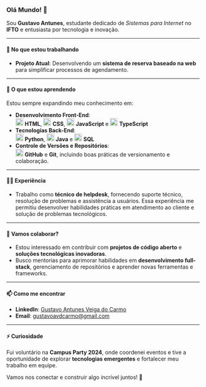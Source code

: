 ### Olá Mundo! 👋  

Sou **Gustavo Antunes**, estudante dedicado de *Sistemas para Internet* no **IFTO** e entusiasta por tecnologia e inovação.  

---

#### 🚀 **No que estou trabalhando**
- **Projeto Atual**: Desenvolvendo um **sistema de reserva baseado na web** para simplificar processos de agendamento.  

---

#### 🌱 **O que estou aprendendo**  
Estou sempre expandindo meu conhecimento em:  
- **Desenvolvimento Front-End**:  
  <img src="https://cdn.jsdelivr.net/gh/devicons/devicon/icons/html5/html5-original.svg" height="20"/> **HTML**, <img src="https://cdn.jsdelivr.net/gh/devicons/devicon/icons/css3/css3-original.svg" height="20"/> **CSS**, <img src="https://cdn.jsdelivr.net/gh/devicons/devicon/icons/javascript/javascript-original.svg" height="20"/> **JavaScript** e <img src="https://cdn.jsdelivr.net/gh/devicons/devicon/icons/typescript/typescript-original.svg" height="20"/> **TypeScript** 
- **Tecnologias Back-End**:  
  <img src="https://cdn.jsdelivr.net/gh/devicons/devicon/icons/python/python-original.svg" height="20"/> **Python**, <img src="https://cdn.jsdelivr.net/gh/devicons/devicon/icons/java/java-original.svg" height="20"/> **Java** e <img src="https://cdn.jsdelivr.net/gh/devicons/devicon/icons/mysql/mysql-original.svg" height="20"/> **SQL**  
- **Controle de Versões e Repositórios**:  
  <img src="https://cdn.jsdelivr.net/gh/devicons/devicon/icons/github/github-original.svg" height="20"/> **GitHub** e **Git**, incluindo boas práticas de versionamento e colaboração.  

---

#### 👨‍💻 **Experiência**  
- Trabalho como **técnico de helpdesk**, fornecendo suporte técnico, resolução de problemas e assistência a usuários. Essa experiência me permitiu desenvolver habilidades práticas em atendimento ao cliente e solução de problemas tecnológicos.  

---

#### 🤝 **Vamos colaborar?**  
- Estou interessado em contribuir com **projetos de código aberto** e **soluções tecnológicas inovadoras**.  
- Busco mentorias para aprimorar habilidades em **desenvolvimento full-stack**, gerenciamento de repositórios e aprender novas ferramentas e frameworks.  

---

#### 📫 **Como me encontrar**  
- **LinkedIn**: [Gustavo Antunes Veiga do Carmo](https://www.linkedin.com/in/gustavo-antunes-044534303/)  
- **Email**: [gustavoavdcarmo@gmail.com](mailto:gustavoavdcarmo@gmail.com)  

---

#### ⚡ **Curiosidade**
Fui voluntário na **Campus Party 2024**, onde coordenei eventos e tive a oportunidade de explorar **tecnologias emergentes** e fortalecer meu trabalho em equipe.  

Vamos nos conectar e construir algo incrível juntos! 🌟  
